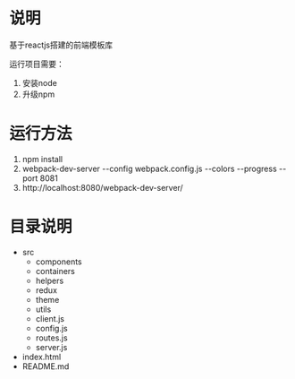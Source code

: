 # 说明

基于reactjs搭建的前端模板库

运行项目需要：

1. 安装node
2. 升级npm

# 运行方法

1. npm install
2. webpack-dev-server --config webpack.config.js --colors --progress --port 8081
3. http://localhost:8080/webpack-dev-server/

# 目录说明

- src
  - ​components
  - containers
  - helpers
  - redux
  - theme
  - utils
  - client.js
  - config.js
  - routes.js
  - server.js
- index.html
- README.md
